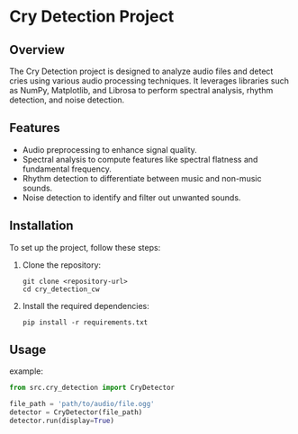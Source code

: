# Cry Detection Project

## Overview
The Cry Detection project is designed to analyze audio files and detect cries using various audio processing techniques. It leverages libraries such as NumPy, Matplotlib, and Librosa to perform spectral analysis, rhythm detection, and noise detection.

## Features
- Audio preprocessing to enhance signal quality.
- Spectral analysis to compute features like spectral flatness and fundamental frequency.
- Rhythm detection to differentiate between music and non-music sounds.
- Noise detection to identify and filter out unwanted sounds.

## Installation
To set up the project, follow these steps:

1. Clone the repository:
   ```
   git clone <repository-url>
   cd cry_detection_cw
   ```

2. Install the required dependencies:
   ```
   pip install -r requirements.txt
   ```

## Usage
example:

```python
from src.cry_detection import CryDetector

file_path = 'path/to/audio/file.ogg'
detector = CryDetector(file_path)
detector.run(display=True)
```
